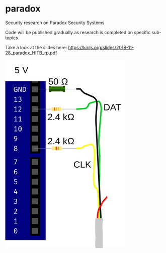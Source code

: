# paradox
Security research on Paradox Security Systems

Code will be published gradually as research is completed on specific sub-topics

Take a look at the slides here: https://kirils.org/slides/2018-11-28_paradox_HITB_rp.pdf


![Black to GND via 50Ohm, green to 12 via 2.4kOhm, yellow to 8 via 2.4kOhm](connection_schematic_original.png "This shows one way to connect COMBUS to arduino")
